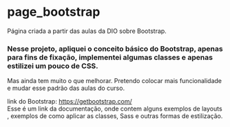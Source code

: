 # page_bootstrap
Página criada a partir das aulas da DIO sobre Bootstrap.

### Nesse projeto, apliquei o conceito básico do Bootstrap, apenas para fins de fixação, implementei algumas classes e apenas estilizei um pouco de CSS.  
Mas ainda tem muito o que melhorar. Pretendo colocar mais funcionalidade e mudar esse padrão das aulas do curso.

link do Bootstrap: https://getbootstrap.com/  
Esse é um link da documentação, onde contem alguns exemplos de layouts , exemplos de como aplicar as classes, Sass e outras formas de estilização.
